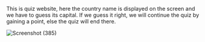 This is quiz website, here the country name is displayed on the screen and we have to guess its capital. If we guess it right, we will continue the quiz by gaining a point, else the quiz will end there.

![Screenshot (385)](https://github.com/user-attachments/assets/5e3b63b6-0180-4618-a769-81da89a024c8)
